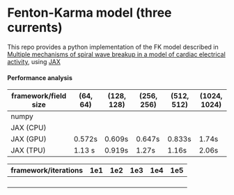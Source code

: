 # Fenton-Karma model (three currents)


This repo provides a python implementation of the FK model described in [Multiple mechanisms of spiral wave breakup in a model of cardiac electrical activity](https://aip.scitation.org/doi/10.1063/1.1504242), using [JAX](https://github.com/google/jax)


#### Performance analysis

|  framework/field size 	|  (64, 64) 	|  (128, 128) 	| (256, 256) 	| (512, 512) 	| (1024, 1024) 	|
|-----------------------	|-----------	|-------------	|------------	|------------	|--------------	|
| numpy                 	|           	|             	|            	|            	|              	|
| JAX (CPU)             	|           	|             	|            	|            	|              	|
| JAX (GPU)             	| 0.572s    	| 0.609s      	| 0.647s     	| 0.833s     	| 1.74s        	|
| JAX (TPU)             	| 1.13 s    	| 0.919s      	| 1.27s      	| 1.16s      	| 2.06s        	|


|  framework/iterations 	| 1e1       	| 1e2         	| 1e3        	| 1e4        	| 1e5          	|
|-----------------------	|-----------	|-------------	|------------	|------------	|--------------	|
|                       	|           	|             	|            	|            	|              	|
|                       	|           	|             	|            	|            	|              	|
|                       	|           	|             	|            	|            	|              	|
|                       	|           	|             	|            	|            	|              	|
